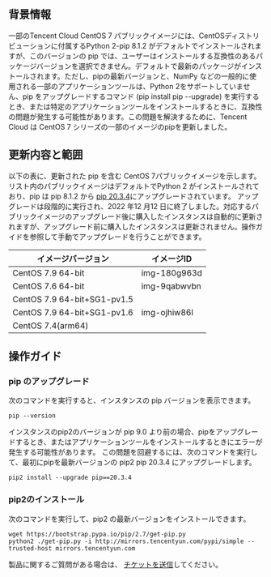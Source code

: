 ## 背景情報
一部のTencent Cloud CentOS 7 パブリックイメージには、CentOSディストリビューションに付属するPython 2-pip 8.1.2 がデフォルトでインストールされますが、このバージョンの pip では、ユーザーはインストールする互換性のあるパッケージバージョンを選択できません。デフォルトで最新のパッケージがインストールされます。ただし、pipの最新バージョンと、NumPy などの一般的に使用される一部のアプリケーションツールは、Python 2をサポートしていません、pip をアップグレードするコマンド (pip install pip --upgrade) を実行するとき、または特定のアプリケーションツールをインストールするときに、互換性の問題が発生する可能性があります。この問題を解決するために、Tencent Cloud は CentOS 7 シリーズの一部のイメージのpipを更新しました。


## 更新内容と範囲
以下の表に、更新された pip を含む CentOS 7パブリックイメージを示します。リスト内のパブリックイメージはデフォルトでPython 2 がインストールされており、pip は pip 8.1.2 から [pip 20.3.4](https://pypi.org/project/pip/20.3.4/)にアップグレードされています。
<dx-alert infotype="explain" title="">
アップグレードは段階的に実行され、2022 年12 月12 日に終了しました。対応するパブリックイメージのアップグレード後に購入したインスタンスは自動的に更新されますが、アップグレード前に購入したインスタンスは更新されません。操作ガイドを参照して手動でアップグレードを行うことができます。
</dx-alert>

| イメージバージョン | イメージID |
|---------|---------|
| CentOS 7.9 64-bit |img-180g963d |
| CentOS 7.6 64-bit |img-9qabwvbn |
| CentOS 7.9 64-bit+SG1-pv1.5 |
| CentOS 7.9 64-bit+SG1-pv1.6 |img-ojhiw86l |
| CentOS 7.4(arm64) |

## 操作ガイド
###  pip のアップグレード
次のコマンドを実行すると、インスタンスの pip バージョンを表示できます。
```plaintext
pip --version
```
インスタンスのpip2のバージョンが pip 9.0 より前の場合、pipをアップグレードするとき、またはアプリケーションツールをインストールするときにエラーが発生する可能性があります。 この問題を回避するには、次のコマンドを実行して、最初にpipを最新バージョンの pip2 pip 20.3.4 にアップグレードします。
```plaintext
pip2 install --upgrade pip==20.3.4
```
### pip2のインストール
次のコマンドを実行して、pip2 の最新バージョンをインストールできます。
```plaintext
wget https://bootstrap.pypa.io/pip/2.7/get-pip.py
python2 ./get-pip.py -i http://mirrors.tencentyun.com/pypi/simple --trusted-host mirrors.tencentyun.com
```
製品に関するご質問がある場合は、 [チケットを送信](https://console.intl.cloud.tencent.com/workorder/category)してください。
